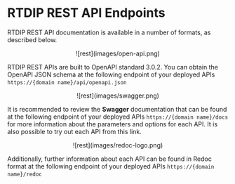 # RTDIP REST API Endpoints

RTDIP REST API documentation is available in a number of formats, as described below. 

<center> ![rest](images/open-api.png) </center>

RTDIP REST APIs are built to OpenAPI standard 3.0.2. You can obtain the OpenAPI JSON schema at the following endpoint of your deployed APIs `https://{domain name}/api/openapi.json`

<center> ![rest](images/swagger.png) </center>

It is recommended to review the **Swagger** documentation that can be found at the following endpoint of your deployed APIs `https://{domain name}/docs` for more information about the parameters and options for each API. It is also possible to try out each API from this link.

<center> ![rest](images/redoc-logo.png) </center>

Additionally, further information about each API can be found in Redoc format at  the following endpoint of your deployed APIs `https://{domain name}/redoc`